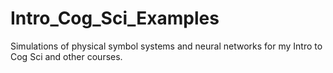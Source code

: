 # Intro_Cog_Sci_Examples
Simulations of physical symbol systems and neural networks for my Intro to Cog Sci and other courses.
